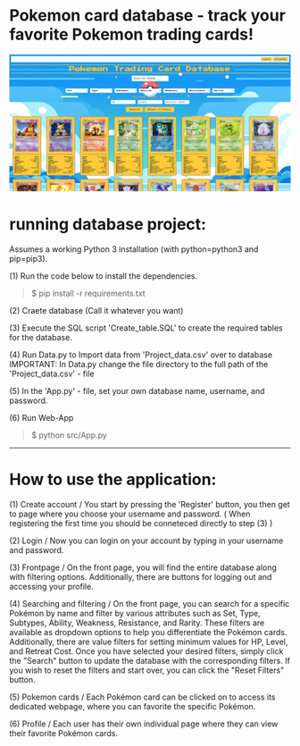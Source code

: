 # Pokemon card database - track your favorite Pokemon trading cards! 
![](tmp/showcase.png)

# running database project: 

Assumes a working Python 3 installation (with python=python3 and pip=pip3).

(1) Run the code below to install the dependencies.
>$ pip install -r requirements.txt

(2) Craete database (Call it whatever you want)

(3) Execute the SQL script 'Create_table.SQL' to create the required tables for the database. 

(4) Run Data.py to Import data from 'Project_data.csv' over to database
IMPORTANT: In Data.py change the file directory to the full path of the 'Project_data.csv' - file

(5) In the 'App.py' - file, set your own database name, username, and password. 

(6) Run Web-App
>$ python src/App.py



----------------------------------------------------------------------------------------------

# How to use the application:

(1) Create account / You start by pressing the 'Register' button, you then get to page where you choose your username and password. ( When registering the first time you should be conneteced directly to step (3) )

(2) Login / Now you can login on your account by typing in your username and password.

(3) Frontpage / On the front page, you will find the entire database along with filtering options. Additionally, there are buttons for logging out and accessing your profile.

(4) Searching and filtering / On the front page, you can search for a specific Pokémon by name and filter by various attributes such as Set, Type, Subtypes, Ability, Weakness, Resistance, and Rarity. These filters are available as dropdown options to help you differentiate the Pokémon cards. Additionally, there are value filters for setting minimum values for HP, Level, and Retreat Cost. Once you have selected your desired filters, simply click the "Search" button to update the database with the corresponding filters. If you wish to reset the filters and start over, you can click the "Reset Filters" button.

(5) Pokemon cards / Each Pokémon card can be clicked on to access its dedicated webpage, where you can favorite the specific Pokémon.

(6) Profile / Each user has their own individual page where they can view their favorite Pokémon cards.
